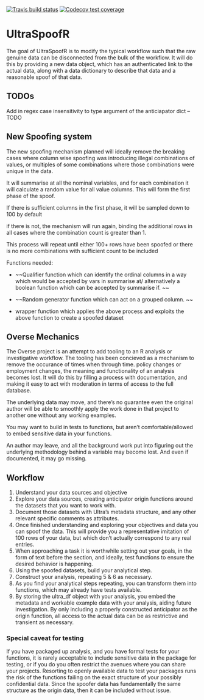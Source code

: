 <!-- README.md is generated from README.Rmd. Please edit that file -->
<!-- badges: start -->

[![Travis build
status](https://travis-ci.org/JDOsborne1/UltraSpoofR.svg?branch=master)](https://travis-ci.org/JDOsborne1/UltraSpoofR)
[![Codecov test
coverage](https://codecov.io/gh/JDOsborne1/UltraSpoofR/branch/master/graph/badge.svg)](https://codecov.io/gh/JDOsborne1/UltraSpoofR?branch=master)
<!-- badges: end -->

UltraSpoofR
===========

The goal of UltraSpoofR is to modify the typical workflow such that the
raw genuine data can be disconnected from the bulk of the workflow. It
will do this by providing a new data object, which has an authenticated
link to the actual data, along with a data dictionary to describe that
data and a reasonable spoof of that data.

TODOs
-----

Add in regex case insensitivity to type argument of the anticiapator
dict –TODO

New Spoofing system
-------------------

The new spoofing mechanism planned will ideally remove the breaking
cases where column wise spoofing was introducing illegal combinations of
values, or multiples of some combinations where those combinations were
unique in the data.

It will summarise at all the nominal variables, and for each combination
it will calculate a random value for all value columns. This will form
the first phase of the spoof.

If there is sufficient columns in the first phase, it will be sampled
down to 100 by default

if there is not, the mechanism will run again, binding the additional
rows in all cases where the combination count is greater than 1.

This process will repeat until either 100+ rows have been spoofed or
there is no more combinations with sufficient count to be included

Functions needed:

-   \~\~Qualifier function which can identify the ordinal columns in a
    way which would be accepted by vars in summarise at/ alternatively a
    boolean function which can be accepted by summarise if. \~\~

-   \~\~Random generator function which can act on a grouped column.
    \~\~

-   wrapper function which applies the above process and exploits the
    above function to create a spoofed dataset

Overse Mechanics
----------------

The Overse project is an attempt to add tooling to an R analysis or
investigative workflow. The tooling has been concieved as a mechanism to
remove the occurance of times when through time. policy changes or
employment changes, the meaning and functionality of an analysis becomes
lost. It will do this by filling a process with documentation, and
making it easy to act with moderation in terms of access to the full
database.

The underlying data may move, and there’s no guarantee even the original
author will be able to smoothly apply the work done in that project to
another one without any working examples.

You may want to build in tests to functions, but aren’t
comfortable/allowed to embed sensitive data in your functions.

An author may leave, and all the background work put into figuring out
the underlying methodology behind a variable may become lost. And even
if documented, it may go missing.

Workflow
--------

1.  Understand your data sources and objective
2.  Explore your data sources, creating anticipator origin functions
    around the datasets that you want to work with.
3.  Document those datasets with Ultra’s metadata structure, and any
    other relevant specific comments as attributes.
4.  Once finished understanding and exploring your objectives and data
    you can spoof the data. This will provide you a representative
    imitation of 100 rows of your data, but which don’t actually
    correspond to any real entries.
5.  When approaching a task it is worthwhile setting out your goals, in
    the form of text before the section, and ideally, test functions to
    ensure the desired behavior is happening.
6.  Using the spoofed datasets, build your analytical step.
7.  Construct your analysis, repeating 5 & 6 as necessary.
8.  As you find your analytical steps repeating, you can transform them
    into functions, which may already have tests available.
9.  By storing the ultra\_df object with your analysis, you embed the
    metadata and workable example data with your analysis, aiding future
    investigation. By only including a properly constructed anticipator
    as the origin function, all access to the actual data can be as
    restrictive and transient as necessary.

### Special caveat for testing

If you have packaged up analysis, and you have formal tests for your
functions, it is rarely acceptable to include sensitive data in the
package for testing, or if you do you often restrict the avenues where
you can share your projects. Resorting to openly available data to test
your packages runs the risk of the functions failing on the exact
structure of your possibly confidential data. Since the spoofer data has
fundamentally the same structure as the origin data, then it can be
included without issue.
